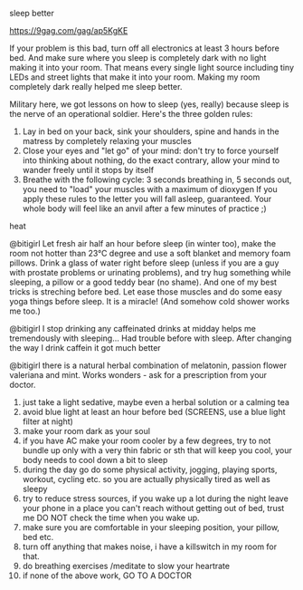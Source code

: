 sleep better

https://9gag.com/gag/ap5KgKE

If your problem is this bad, turn off all electronics at least 3 hours before bed. And make sure where you sleep is completely dark with no light making it into your room. That means every single light source including tiny LEDs and street lights that make it into your room. Making my room completely dark really helped me sleep better.


Military here, we got lessons on how to sleep (yes, really) because sleep is the nerve of an operational soldier.
Here's the three golden rules:
1) Lay in bed on your back, sink your shoulders, spine and hands in the matress by completely relaxing your muscles
2) Close your eyes and "let go" of your mind: don't try to force yourself into thinking about nothing, do the exact contrary, allow your mind to wander freely until it stops by itself
3) Breathe with the following cycle: 3 seconds breathing in, 5 seconds out, you need to "load" your muscles with a maximum of dioxygen
If you apply these rules to the letter you will fall asleep, guaranteed. Your whole body will feel like an anvil after a few minutes of practice ;)

heat

@bitigirl Let fresh air half an hour before sleep (in winter too), make the room not hotter than 23°C degree and use a soft blanket and memory foam pillows. Drink a glass of water right before sleep (unless if you are a guy with prostate problems or urinating problems), and try hug something while sleeping, a pillow or a good teddy bear (no shame). And one of my best tricks is streching before bed. Let ease those muscles and do some easy yoga things before sleep. It is a miracle! (And somehow cold shower works me too.)

@bitigirl I stop drinking any caffeinated drinks at midday helps me tremendously with sleeping... Had trouble before with sleep. After changing the way I drink caffein it got much better

@bitigirl there is a natural herbal combination of melatonin, passion flower valeriana and mint. Works wonders - ask for a prescription from your doctor.

1) just take a light sedative, maybe even a herbal solution or a calming tea
2) avoid blue light at least an hour before bed (SCREENS, use a blue light filter at night)
3) make your room dark as your soul
4) if you have AC make your room cooler by a few degrees, try to not bundle up only with a very thin fabric or sth that will keep you cool, your body needs to cool down a bit to sleep
5) during the day go do some physical activity, jogging, playing sports, workout, cycling etc. so you are actually physically tired as well as sleepy
6) try to reduce stress sources, if you wake up a lot during the night leave your phone in a place you can't reach without getting out of bed, trust me DO NOT check the time when you wake up.
7) make sure you are comfortable in your sleeping position, your pillow, bed etc.
8) turn off anything that makes noise, i have a killswitch in my room for that.
9) do breathing exercises /meditate to slow your heartrate
10) if none of the above work, GO TO A DOCTOR